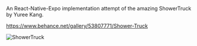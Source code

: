 An React-Native-Expo implementation attempt of the amazing ShowerTruck
by Yuree Kang.

https://www.behance.net/gallery/53807771/Shower-Truck


![ShowerTruck](https://i.pinimg.com/originals/d9/a3/74/d9a374af35b1c22322f6cb50bc9a3245.jpg)
